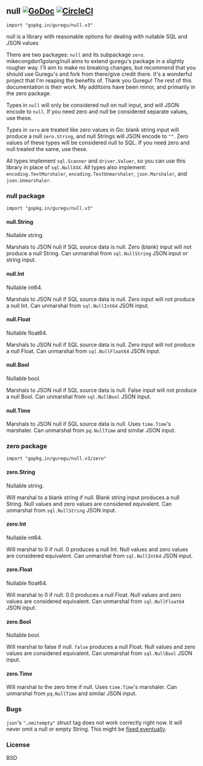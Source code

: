 ## null [![GoDoc](https://godoc.org/github.com/guregu/null?status.svg)](https://godoc.org/github.com/guregu/null) [![CircleCI](https://circleci.com/gh/guregu/null.svg?style=svg)](https://circleci.com/gh/guregu/null)
`import "gopkg.in/guregu/null.v3"`

null is a library with reasonable options for dealing with nullable SQL and JSON values

There are two packages: `null` and its subpackage `zero`. 
mikecongdon1golang/null aims to extend guregu's package in a slightly rougher way. I'll aim to make no breaking changes, but recommend that you should use Guregu's and fork from there/give credit there. It's a wonderful project that I'm reaping the benefits of. Thank you Guregu!
The rest of this documentation is their work. My additoins have been minor, and primarily in the zero package.

Types in `null` will only be considered null on null input, and will JSON encode to `null`. If you need zero and null be considered separate values, use these.

Types in `zero` are treated like zero values in Go: blank string input will produce a null `zero.String`, and null Strings will JSON encode to `""`. Zero values of these types will be considered null to SQL. If you need zero and null treated the same, use these.

All types implement `sql.Scanner` and `driver.Valuer`, so you can use this library in place of `sql.NullXXX`. All types also implement: `encoding.TextMarshaler`, `encoding.TextUnmarshaler`, `json.Marshaler`, and `json.Unmarshaler`. 

### null package

`import "gopkg.in/guregu/null.v3"`

#### null.String
Nullable string.

Marshals to JSON null if SQL source data is null. Zero (blank) input will not produce a null String. Can unmarshal from `sql.NullString` JSON input or string input. 

#### null.Int
Nullable int64. 

Marshals to JSON null if SQL source data is null. Zero input will not produce a null Int. Can unmarshal from `sql.NullInt64` JSON input. 

#### null.Float
Nullable float64. 

Marshals to JSON null if SQL source data is null. Zero input will not produce a null Float. Can unmarshal from `sql.NullFloat64` JSON input. 

#### null.Bool
Nullable bool. 

Marshals to JSON null if SQL source data is null. False input will not produce a null Bool. Can unmarshal from `sql.NullBool` JSON input. 

#### null.Time

Marshals to JSON null if SQL source data is null. Uses `time.Time`'s marshaler. Can unmarshal from `pq.NullTime` and similar JSON input.

### zero package

`import "gopkg.in/guregu/null.v3/zero"`

#### zero.String
Nullable string.

Will marshal to a blank string if null. Blank string input produces a null String. Null values and zero values are considered equivalent. Can unmarshal from `sql.NullString` JSON input. 

#### zero.Int
Nullable int64.

Will marshal to 0 if null. 0 produces a null Int. Null values and zero values are considered equivalent. Can unmarshal from `sql.NullInt64` JSON input. 

#### zero.Float
Nullable float64.

Will marshal to 0 if null. 0.0 produces a null Float. Null values and zero values are considered equivalent. Can unmarshal from `sql.NullFloat64` JSON input. 

#### zero.Bool
Nullable bool.

Will marshal to false if null. `false` produces a null Float. Null values and zero values are considered equivalent. Can unmarshal from `sql.NullBool` JSON input. 

#### zero.Time

Will marshal to the zero time if null. Uses `time.Time`'s marshaler. Can unmarshal from `pq.NullTime` and similar JSON input.


### Bugs
`json`'s `",omitempty"` struct tag does not work correctly right now. It will never omit a null or empty String. This might be [fixed eventually](https://github.com/golang/go/issues/11939).

### License
BSD
